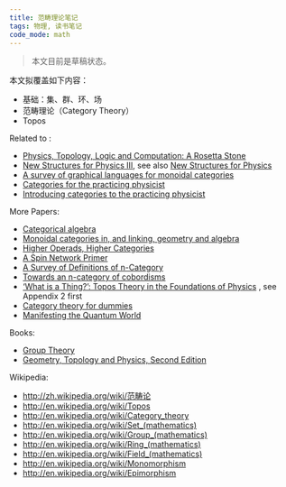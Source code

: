 ```yaml
--- 
title: 范畴理论笔记
tags: 物理, 读书笔记
code_mode: math
---
```


> 本文目前是草稿状态。

本文拟覆盖如下内容：

* 基础：集、群、环、场
* 范畴理论（Category Theory）
* Topos

Related to :

* [Physics, Topology, Logic and Computation: A Rosetta Stone](http://arxiv.org/abs/0903.0340)
* [New Structures for Physics III](http://golem.ph.utexas.edu/category/2009/02/new_structures_for_physics_iii.html),  see also [New Structures for Physics](http://www.doc88.com/p-01772604677.html)
* [A survey of graphical languages for monoidal categories](http://arxiv.org/abs/0908.3347)
* [Categories for the practicing physicist](http://www.cs.ox.ac.uk/people/bob.coecke/ctfwp1_final.pdf)
* [Introducing categories to the practicing physicist](http://arxiv.org/abs/0808.1032)

More Papers:

* [Categorical algebra](http://projecteuclid.org/euclid.bams/1183526392)
* [Monoidal categories in, and linking, geometry and algebra](http://arxiv.org/abs/1201.2991)
* [Higher Operads, Higher Categories](http://arxiv.org/abs/math.CT/0305049)
* [A Spin Network Primer](http://arxiv.org/abs/gr-qc/9905020)
* [A Survey of Definitions of n-Category](http://arxiv.org/abs/math.CT/0107188)
* [Towards an n-category of cobordisms](http://www.tac.mta.ca/tac/volumes/18/10/18-10abs.html)
* [‘What is a Thing?’: Topos Theory in the Foundations of Physics](http://arxiv.org/abs/0803.0417) , see Appendix 2 first
* [Category theory for dummies](http://homepages.inf.ed.ac.uk/jcheney/presentations/ct4d1.pdf)
* [Manifesting the Quantum World](http://arxiv.org/abs/1404.6708)

Books:

* [Group Theory](http://birdtracks.eu/version9.0/index.html)
* [Geometry, Topology and Physics, Second Edition](http://www.amazon.com/Geometry-Topology-Physics-Edition-Graduate/dp/0750306068/ref=sr_1_1?ie=UTF8&qid=1410699218&sr=8-1)

Wikipedia:

* http://zh.wikipedia.org/wiki/范畴论
* http://en.wikipedia.org/wiki/Topos
* http://en.wikipedia.org/wiki/Category_theory
* http://en.wikipedia.org/wiki/Set_(mathematics)
* http://en.wikipedia.org/wiki/Group_(mathematics)
* http://en.wikipedia.org/wiki/Ring_(mathematics)
* http://en.wikipedia.org/wiki/Field_(mathematics)
* http://en.wikipedia.org/wiki/Monomorphism
* http://en.wikipedia.org/wiki/Epimorphism





